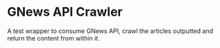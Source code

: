 # GNews API Crawler

A test wrapper to consume GNews API, crawl the articles outputted and return the content from within it.